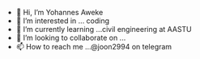 - 👋 Hi, I’m Yohannes Aweke
- 👀 I’m interested in ... coding 
- 🌱 I’m currently learning ...civil engineering at AASTU
- 💞️ I’m looking to collaborate on ...
- 📫 How to reach me ...@joon2994 on telegram

<!---
jooon2994/jooon2994 is a ✨ special ✨ repository because its `README.md` (this file) appears on your GitHub profile.
You can click the Preview link to take a look at your changes.
--->
